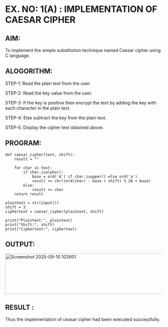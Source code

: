 # EX. NO: 1(A) : IMPLEMENTATION OF CAESAR CIPHER

## AIM:
To implement the simple substitution technique named Caesar cipher using C language.

## ALOGORITHM:

STEP-1: Read the plain text from the user.

STEP-2: Read the key value from the user.

STEP-3: If the key is positive then encrypt the text by adding the key with each character in the plain text.

STEP-4: Else subtract the key from the plain text.

STEP-5: Display the cipher text obtained above.

## PROGRAM:
```
def caesar_cipher(text, shift):
    result = ""

    for char in text:
        if char.isalpha():  
            base = ord('A') if char.isupper() else ord('a')
            result += chr((ord(char) - base + shift) % 26 + base)
        else:
            result += char  
    return result

plaintext = str(input())
shift = 3
ciphertext = caesar_cipher(plaintext, shift)

print("Plaintext:", plaintext)
print("Shift:", shift)
print("Ciphertext:", ciphertext)
```
## OUTPUT:
<img width="773" height="130" alt="Screenshot 2025-09-10 102601" src="https://github.com/user-attachments/assets/735784c1-2da9-4a90-ab95-18d4583342b2" />

## RESULT :
 Thus the implementation of ceasar cipher had been executed successfully.
